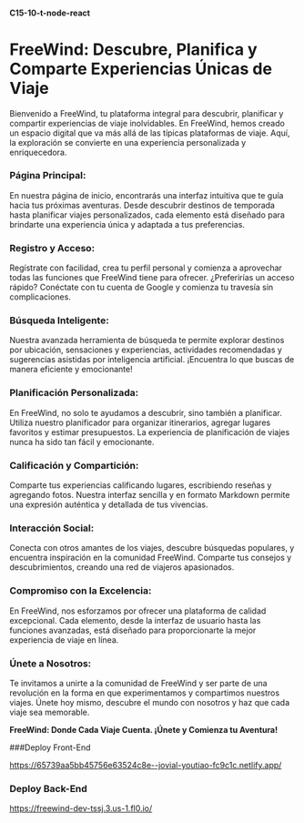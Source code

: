 #### C15-10-t-node-react

# FreeWind: Descubre, Planifica y Comparte Experiencias Únicas de Viaje

Bienvenido a FreeWind, tu plataforma integral para descubrir, planificar y compartir experiencias de viaje inolvidables. En FreeWind, hemos creado un espacio digital que va más allá de las típicas plataformas de viaje. Aquí, la exploración se convierte en una experiencia personalizada y enriquecedora.

### Página Principal:

En nuestra página de inicio, encontrarás una interfaz intuitiva que te guía hacia tus próximas aventuras. Desde descubrir destinos de temporada hasta planificar viajes personalizados, cada elemento está diseñado para brindarte una experiencia única y adaptada a tus preferencias.

### Registro y Acceso:

Regístrate con facilidad, crea tu perfil personal y comienza a aprovechar todas las funciones que FreeWind tiene para ofrecer. ¿Preferirías un acceso rápido? Conéctate con tu cuenta de Google y comienza tu travesía sin complicaciones.

### Búsqueda Inteligente:

Nuestra avanzada herramienta de búsqueda te permite explorar destinos por ubicación, sensaciones y experiencias, actividades recomendadas y sugerencias asistidas por inteligencia artificial. ¡Encuentra lo que buscas de manera eficiente y emocionante!

### Planificación Personalizada:

En FreeWind, no solo te ayudamos a descubrir, sino también a planificar. Utiliza nuestro planificador para organizar itinerarios, agregar lugares favoritos y estimar presupuestos. La experiencia de planificación de viajes nunca ha sido tan fácil y emocionante.

### Calificación y Compartición:

Comparte tus experiencias calificando lugares, escribiendo reseñas y agregando fotos. Nuestra interfaz sencilla y en formato Markdown permite una expresión auténtica y detallada de tus vivencias.

### Interacción Social:

Conecta con otros amantes de los viajes, descubre búsquedas populares, y encuentra inspiración en la comunidad FreeWind. Comparte tus consejos y descubrimientos, creando una red de viajeros apasionados.

### Compromiso con la Excelencia:

En FreeWind, nos esforzamos por ofrecer una plataforma de calidad excepcional. Cada elemento, desde la interfaz de usuario hasta las funciones avanzadas, está diseñado para proporcionarte la mejor experiencia de viaje en línea.

### Únete a Nosotros:

Te invitamos a unirte a la comunidad de FreeWind y ser parte de una revolución en la forma en que experimentamos y compartimos nuestros viajes. Únete hoy mismo, descubre el mundo con nosotros y haz que cada viaje sea memorable.

**FreeWind: Donde Cada Viaje Cuenta. ¡Únete y Comienza tu Aventura!**

###Deploy Front-End 

https://65739aa5bb45756e63524c8e--jovial-youtiao-fc9c1c.netlify.app/

### Deploy Back-End

https://freewind-dev-tssj.3.us-1.fl0.io/


